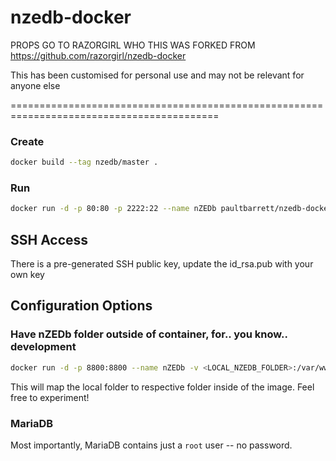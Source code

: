# nzedb-docker

PROPS GO TO RAZORGIRL WHO THIS WAS FORKED FROM https://github.com/razorgirl/nzedb-docker

This has been customised for personal use and may not be relevant for anyone else


==========================================================================================
### Create

```bash
docker build --tag nzedb/master .
```

### Run

```bash
docker run -d -p 80:80 -p 2222:22 --name nZEDb paultbarrett/nzedb-docker
```

## SSH Access

There is a pre-generated SSH public key, update the id_rsa.pub with your own key


## Configuration Options

### Have nZEDb folder outside of container, for.. you know.. development

```bash
docker run -d -p 8800:8800 --name nZEDb -v <LOCAL_NZEDB_FOLDER>:/var/www/nZEDb nzedb/master
```

This will map the local folder to respective folder inside of the image. Feel free to experiment!

### MariaDB

Most importantly, MariaDB contains just a `root` user -- no password.
